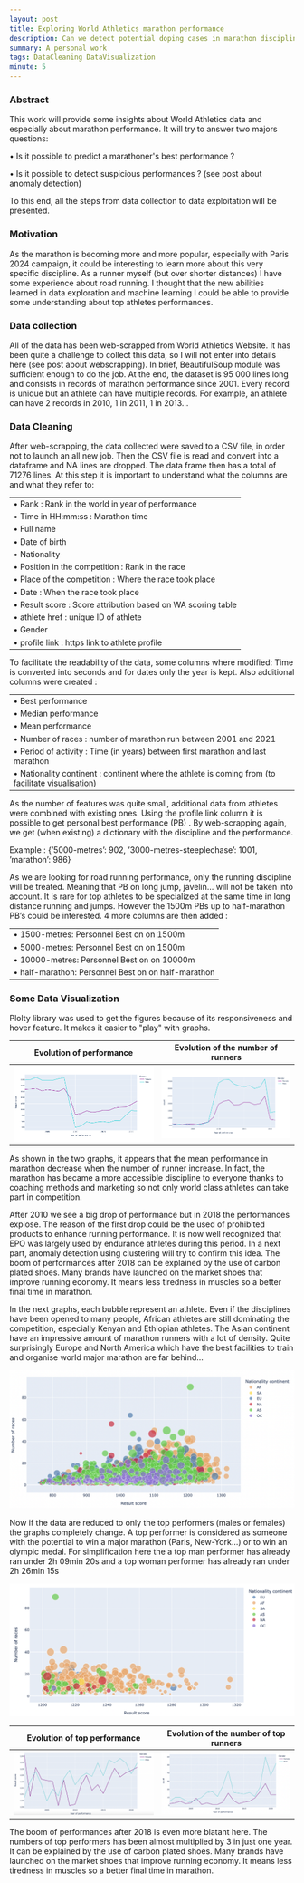 ```yaml
---
layout: post
title: Exploring World Athletics marathon performance
description: Can we detect potential doping cases in marathon discipline ?
summary: A personal work 
tags: DataCleaning DataVisualization
minute: 5
---
```


### Abstract

This work will provide some insights about World Athletics data and especially about marathon performance. It will try to answer two majors questions:

• Is it possible to predict a marathoner's best performance ? 

• Is it possible to detect suspicious performances ? (see post about anomaly detection)

To this end, all the steps from data collection to data exploitation will be presented.


### Motivation
As the marathon is becoming more and more popular, especially with Paris 2024 campaign, it could be interesting to learn more about this very specific discipline. As a runner myself (but over shorter distances) I have some experience about road running. I thought that the new abilities learned in data exploration and machine learning I could be able to provide some understanding about top athletes performances.


### Data collection
All of the data has been web-scrapped from World Athletics Website. It has been quite a challenge to collect this data, so I will not enter into details here (see post about webscrapping). In brief, BeautifulSoup module was sufficient enough to do the job. At the end, the dataset is 95 000 lines long and consists in records of marathon performance since 2001. Every record is unique but an athlete can have multiple records. For example, an athlete can have 2 records in 2010, 1 in 2011, 1 in 2013...

### Data Cleaning
After web-scrapping, the data collected were saved to a CSV file, in order not to launch an all new job.
Then the CSV file is read and convert into a dataframe and NA lines are dropped. The data frame then has a total of 71276 lines.
At this step it is important to understand what the columns are and what they refer to:

|                                                              |
|--------------------------------------------------------------|
| • Rank : Rank in the world in year of performance            |
| • Time in HH:mm:ss : Marathon time                           |
| • Full name                                                  |
| • Date of birth                                              |
| • Nationality                                                |
| • Position in the competition : Rank in the race             |
| • Place of the competition : Where the race took place       |
| • Date : When the race took place                            |
| • Result score : Score attribution based on WA scoring table |
| • athlete href : unique ID of athlete                        |
| • Gender                                                     |
| • profile link : https link to athlete profile               |

To facilitate the readability of the data, some columns where modified: Time is converted into seconds and for dates only the year is kept. Also additional columns were created :

|                                                                                                    |
|----------------------------------------------------------------------------------------------------|
| • Best performance                                                                                 |
| • Median performance                                                                               |
| • Mean performance                                                                                 |
| • Number of races : number of marathon run between 2001 and 2021                                   |
| • Period of activity : Time (in years) between first marathon and last marathon                    |
| • Nationality continent : continent where the athlete is coming from (to facilitate visualisation) |

As the number of features was quite small, additional data from athletes were combined with existing ones. Using the profile link column it is possible to get personal best performance (PB) . By web-scrapping again, we get (when existing) a dictionary with the discipline and the performance.

Example : {’5000-metres’: 902, ’3000-metres-steeplechase’: 1001, ’marathon’: 986}

As we are looking for road running performance, only the running discipline will be treated. Meaning that PB on long jump, javelin... will not be taken into account. It is rare for top athletes to be specialized at the same time in long distance running and jumps. However the 1500m PBs up to half-marathon PB’s could be interested. 4 more columns are then added :

|                                                     |
|-----------------------------------------------------|
| • 1500-metres: Personnel Best on on 1500m           |
| • 5000-metres: Personnel Best on on 1500m           |
| • 10000-metres: Personnel Best on on 10000m         |
| • half-marathon: Personnel Best on on half-marathon |


### Some Data Visualization

Plolty library was used to get the figures because of its responsiveness and hover feature. It makes it easier to "play" with graphs.


Evolution of performance            |  Evolution of the number of runners
:-------------------------:|:-------------------------:
![](/Images/Performance_evolution.png)  |  ![](/Images/Number_of_Marathoner_evolution.png)




As shown in the two graphs, it appears that the mean performance in marathon decrease when the number of runner increase. In fact, the marathon has became a more accessible discipline to everyone thanks to coaching methods and marketing so not only world class athletes can take part in competition.

After 2010 we see a big drop of performance but in 2018 the performances explose. The reason of the first drop could be the used of prohibited products to enhance running performance. It is now well recognized that EPO was largely used by endurance athletes during this period. In a next part, anomaly detection using clustering will try to confirm this idea. The boom of performances after 2018 can be explained by the use of carbon plated shoes. Many brands have launched on the market shoes that improve running economy. It means less tiredness in muscles so a better final time in marathon.

In the next graphs, each bubble represent an athlete.
Even if the disciplines have been opened to many people, African athletes are still dominating the competition, especially Kenyan and Ethiopian athletes.
The Asian continent have an impressive amount of marathon runners with a lot of density. Quite surprisingly Europe and North America which have the best facilities to train and organise world major marathon are far behind...


![](/Images/overview.png)

Now if the data are reduced to only the top performers (males or females) the graphs completely change. A top performer is considered as someone with the potential to win a major marathon (Paris, New-York...) or to win an olympic medal. For simplification here the a top man performer has already ran under 2h 09min 20s and a top woman performer has already ran under 2h 26min 15s

![](/Images/overview_top.png)

Evolution of top performance |  Evolution of the number of top runners
:-------------------------:|:-------------------------:
![](/Images/top_evolution.png)  |  ![](/Images/count_top_evolution.png)

The boom of performances after 2018 is even more blatant here. The numbers of top performers has been almost multiplied by 3 in just one year. It can be explained by the use of carbon plated shoes. Many brands have launched on the market shoes that improve running economy. It means less tiredness in muscles so a better final time in marathon.

<!---
Evolution of top performance |  Evolution of the number of top runners  |  Evolution of the number of top runners
:-------------------------:|:-------------------------:|:-------------------------:
![](/Images/nike-air-zoom-alphafly-next-eliud-kipchoge.png)  |  ![](/Images/adidas-adizero-prime-x.png) |  ![](/Images/asics-metaspeed-sky.png)

--->

